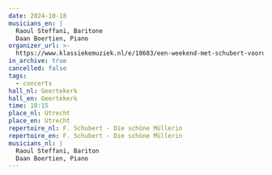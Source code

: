 ```yaml
---
date: 2024-10-18
musicians_en: |
  Raoul Steffani, Baritone
  Daan Boertien, Piano
organizer_url: >-
  https://www.klassiekemuziek.nl/e/18683/een-weekend-met-schubert-voordracht-en-die-schone-mullerin-utrecht
in_archive: true
cancelled: false
tags:
  - concerts
hall_nl: Geertekerk
hall_en: Geertekerk
time: 18:15
place_nl: Utrecht
place_en: Utrecht
repertoire_nl: F. Schubert - Die schöne Müllerin
repertoire_en: F. Schubert - Die schöne Müllerin
musicians_nl: |
  Raoul Steffani, Bariton
  Daan Boertien, Piano
---
```

